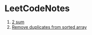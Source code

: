 # LeetCodeNotes

1. [2 sum](https://github.com/chihyinyang/LeetCodeNotes/blob/main/2%20sum.md)
2. [Remove duplicates from sorted array](https://github.com/chihyinyang/LeetCodeNotes/blob/main/Remove%20Duplicates%20from%20Sorted%20Array.md)
